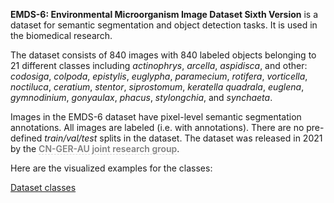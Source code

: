**EMDS-6: Environmental Microorganism Image Dataset Sixth Version** is a dataset for semantic segmentation and object detection tasks. It is used in the biomedical research. 

The dataset consists of 840 images with 840 labeled objects belonging to 21 different classes including *actinophrys*, *arcella*, *aspidisca*, and other: *codosiga*, *colpoda*, *epistylis*, *euglypha*, *paramecium*, *rotifera*, *vorticella*, *noctiluca*, *ceratium*, *stentor*, *siprostomum*, *keratella quadrala*, *euglena*, *gymnodinium*, *gonyaulax*, *phacus*, *stylongchia*, and *synchaeta*.

Images in the EMDS-6 dataset have pixel-level semantic segmentation annotations. All images are labeled (i.e. with annotations). There are no pre-defined <i>train/val/test</i> splits in the dataset. The dataset was released in 2021 by the <span style="font-weight: 600; color: grey; border-bottom: 1px dashed #d3d3d3;">CN-GER-AU joint research group</span>.

Here are the visualized examples for the classes:

[Dataset classes](https://github.com/dataset-ninja/emds-6/raw/main/visualizations/classes_preview.webm)
